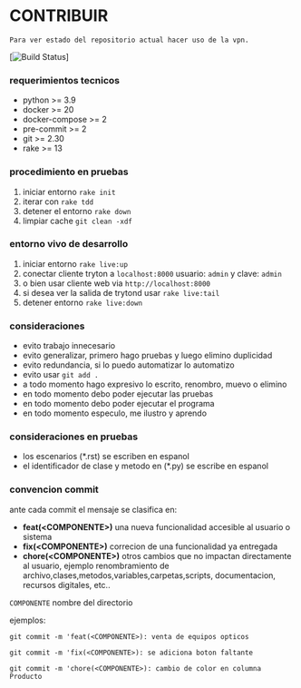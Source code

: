 # CONTRIBUIR

`Para ver estado del repositorio actual hacer uso de la vpn.`

[![Build Status](http://170.16.238.10:8000/api/badges/OneTeam/trytondo-sale_opportunity_management/status.svg)]

### requerimientos tecnicos

* python >= 3.9
* docker >= 20
* docker-compose >= 2
* pre-commit >= 2
* git >= 2.30
* rake >= 13

### procedimiento en pruebas

1. iniciar entorno `rake init`
2. iterar con `rake tdd`
3. detener el entorno `rake down`
4. limpiar cache `git clean -xdf`

### entorno vivo de desarrollo

1. iniciar entorno `rake live:up`
2. conectar cliente tryton a `localhost:8000` usuario: `admin` y clave: `admin`
  1. o bien usar cliente web via `http://localhost:8000`
  2. si desea ver la salida de trytond usar `rake live:tail`
3. detener entorno `rake live:down`

### consideraciones

* evito trabajo innecesario
* evito generalizar, primero hago pruebas y luego elimino duplicidad
* evito redundancia, si lo puedo automatizar lo automatizo
* evito usar `git add .`
* a todo momento hago expresivo lo escrito, renombro, muevo o elimino
* en todo momento debo poder ejecutar las pruebas
* en todo momento debo poder ejecutar el programa
* en todo momento especulo, me ilustro y aprendo

### consideraciones en pruebas

* los escenarios (*.rst) se escriben en espanol
* el identificador de clase y metodo en (*.py) se escribe en espanol

### convencion commit

ante cada commit el mensaje se clasifica en:
*  **feat(\<COMPONENTE\>)** una nueva funcionalidad accesible al usuario o sistema
*  **fix(\<COMPONENTE\>)** correcion de una funcionalidad ya entregada
*  **chore(\<COMPONENTE\>)** otros cambios que no impactan directamente al usuario, ejemplo renombramiento de archivo,clases,metodos,variables,carpetas,scripts, documentacion, recursos digitales, etc..

`COMPONENTE` nombre del directorio

ejemplos:

`git commit -m 'feat(<COMPONENTE>): venta de equipos opticos`

`git commit -m 'fix(<COMPONENTE>): se adiciona boton faltante`

`git commit -m 'chore(<COMPONENTE>): cambio de color en columna Producto`
